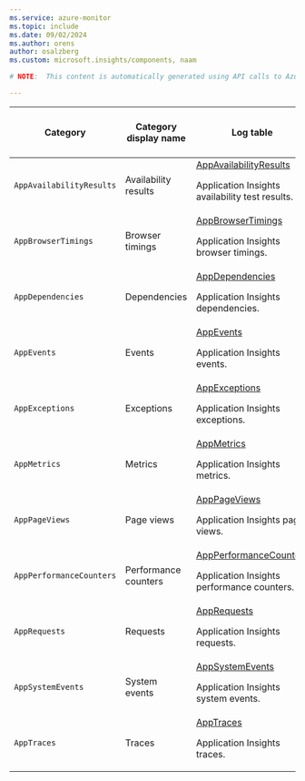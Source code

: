 ```yaml
---
ms.service: azure-monitor
ms.topic: include
ms.date: 09/02/2024
ms.author: orens
author: osalzberg
ms.custom: microsoft.insights/components, naam

# NOTE:  This content is automatically generated using API calls to Azure. Any edits made on these files will be overwritten in the next run of the script. 

---
```

  
  
|Category|Category display name| Log table| [Supports basic log plan](/azure/azure-monitor/logs/basic-logs-configure?tabs=portal-1#compare-the-basic-and-analytics-log-data-plans)|[Supports ingestion-time transformation](/azure/azure-monitor/essentials/data-collection-transformations)| Example queries |Costs to export|
|---|---|---|---|---|---|---|
|`AppAvailabilityResults` |Availability results |[AppAvailabilityResults](/azure/azure-monitor/reference/tables/appavailabilityresults)<p>Application Insights availability test results.|No|Yes||No |
|`AppBrowserTimings` |Browser timings |[AppBrowserTimings](/azure/azure-monitor/reference/tables/appbrowsertimings)<p>Application Insights browser timings.|No|Yes||No |
|`AppDependencies` |Dependencies |[AppDependencies](/azure/azure-monitor/reference/tables/appdependencies)<p>Application Insights dependencies.|No|Yes|[Queries](/azure/azure-monitor/reference/queries/appdependencies)|No |
|`AppEvents` |Events |[AppEvents](/azure/azure-monitor/reference/tables/appevents)<p>Application Insights events.|No|Yes||No |
|`AppExceptions` |Exceptions |[AppExceptions](/azure/azure-monitor/reference/tables/appexceptions)<p>Application Insights exceptions.|No|Yes|[Queries](/azure/azure-monitor/reference/queries/appexceptions)|No |
|`AppMetrics` |Metrics |[AppMetrics](/azure/azure-monitor/reference/tables/appmetrics)<p>Application Insights metrics.|No|Yes||No |
|`AppPageViews` |Page views |[AppPageViews](/azure/azure-monitor/reference/tables/apppageviews)<p>Application Insights page views.|No|Yes|[Queries](/azure/azure-monitor/reference/queries/apppageviews)|No |
|`AppPerformanceCounters` |Performance counters |[AppPerformanceCounters](/azure/azure-monitor/reference/tables/appperformancecounters)<p>Application Insights performance counters.|No|Yes||No |
|`AppRequests` |Requests |[AppRequests](/azure/azure-monitor/reference/tables/apprequests)<p>Application Insights requests.|No|Yes|[Queries](/azure/azure-monitor/reference/queries/apprequests)|No |
|`AppSystemEvents` |System events |[AppSystemEvents](/azure/azure-monitor/reference/tables/appsystemevents)<p>Application Insights system events.|No|Yes||No |
|`AppTraces` |Traces |[AppTraces](/azure/azure-monitor/reference/tables/apptraces)<p>Application Insights traces.|No|Yes||No |